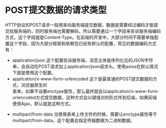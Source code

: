 # POST提交数据的请求类型

HTTP协议的POST请求一般用来向服务端提交数据，数据是需要经过编码才能提交给服务端的，同时服务端也需要解码，所以需要通过一个字段来告诉服务端编码方式，这个字段就是Content-Type。在前端的开发中，大部分时间不需要单独配置这个字段，因为大部分框架和依赖包已经有默认的配置，常见的数据编码方式有：
- application/json
这个配置告诉服务端，消息主体是序列化后的JSON字符串，会自动在POST请求加上application/json请求头。使用axios在默认情况下就是使用这个配置。
- application/x-www-form-urlencoded
这个是最普通的POST提交数据的方式，浏览器原生的<form>表单，如果不设置enctype属性，那么最终就会以application/x-www-form-urlencoded方式提交数据，这种方式会以键值对的形式传到后端，如果前端使用Ajax，默认就是这种方式。
- multipart/from-data
当使用表单上传文件的时候，需要让enctype属性等于multipart/from-data，这个配置会指定传输数据为二进制数据。